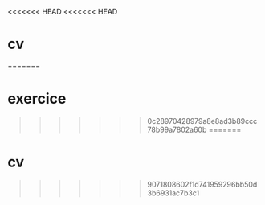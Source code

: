 <<<<<<< HEAD
<<<<<<< HEAD
# cv
=======
# exercice
>>>>>>> 0c28970428979a8e8ad3b89ccc78b99a7802a60b
=======
# cv
>>>>>>> 9071808602f1d741959296bb50d3b6931ac7b3c1
